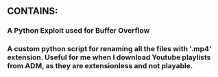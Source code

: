 ## CONTAINS:
### A Python Exploit used for Buffer Overflow
### A custom python script for renaming all the files with '.mp4' extension. Useful for me when I download Youtube playlists from ADM, as they are extensionless and not playable.
